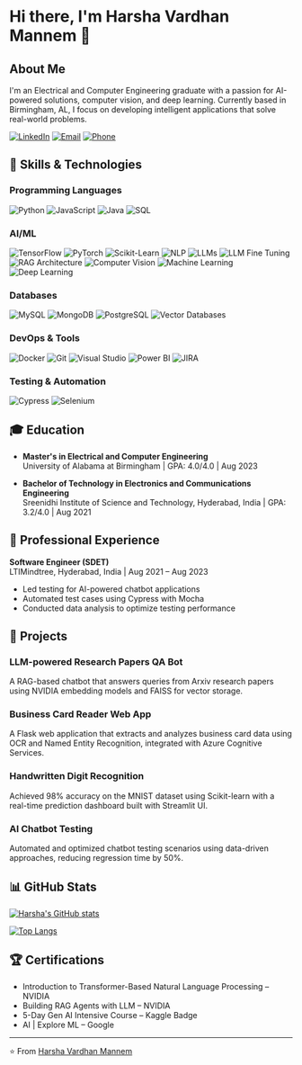 # Hi there, I'm Harsha Vardhan Mannem 👋

## About Me
I'm an Electrical and Computer Engineering graduate with a passion for AI-powered solutions, computer vision, and deep learning. Currently based in Birmingham, AL, I focus on developing intelligent applications that solve real-world problems.

[![LinkedIn](https://img.shields.io/badge/LinkedIn-0077B5?style=for-the-badge&logo=linkedin&logoColor=white)](https://www.linkedin.com/in/harsha-vardhan-mannem-71a61a1a6/)
[![Email](https://img.shields.io/badge/Email-D14836?style=for-the-badge&logo=gmail&logoColor=white)](harshavardhanmannem9347@gmail.com)
[![Phone](https://img.shields.io/badge/Phone-27AE60?style=for-the-badge&logo=phone&logoColor=white)](2059949871)

## 🚀 Skills & Technologies

### Programming Languages
![Python](https://img.shields.io/badge/Python-3776AB?style=for-the-badge&logo=python&logoColor=white)
![JavaScript](https://img.shields.io/badge/JavaScript-F7DF1E?style=for-the-badge&logo=javascript&logoColor=black)
![Java](https://img.shields.io/badge/Java-ED8B00?style=for-the-badge&logo=openjdk&logoColor=white)
![SQL](https://img.shields.io/badge/SQL-4479A1?style=for-the-badge&logo=mysql&logoColor=white)

### AI/ML
![TensorFlow](https://img.shields.io/badge/TensorFlow-FF6F00?style=for-the-badge&logo=tensorflow&logoColor=white)
![PyTorch](https://img.shields.io/badge/PyTorch-EE4C2C?style=for-the-badge&logo=pytorch&logoColor=white)
![Scikit-Learn](https://img.shields.io/badge/Scikit_Learn-F7931E?style=for-the-badge&logo=scikit-learn&logoColor=white)
![NLP](https://img.shields.io/badge/NLP-4285F4?style=for-the-badge&logo=nlp&logoColor=white)
![LLMs](https://img.shields.io/badge/LLMs-FF0000?style=for-the-badge&logo=openai&logoColor=white)
![LLM Fine Tuning](https://img.shields.io/badge/LLM_Fine_Tuning-000000?style=for-the-badge&logo=model&logoColor=white)
![RAG Architecture](https://img.shields.io/badge/RAG_Architecture-7952B3?style=for-the-badge&logo=rag&logoColor=white)
![Computer Vision](https://img.shields.io/badge/Computer_Vision-3DDC84?style=for-the-badge&logo=opencv&logoColor=white)
![Machine Learning](https://img.shields.io/badge/Machine_Learning-102230?style=for-the-badge&logo=machinelearning&logoColor=white)
![Deep Learning](https://img.shields.io/badge/Deep_Learning-5046E4?style=for-the-badge&logo=deeplearning&logoColor=white)

### Databases
![MySQL](https://img.shields.io/badge/MySQL-4479A1?style=for-the-badge&logo=mysql&logoColor=white)
![MongoDB](https://img.shields.io/badge/MongoDB-47A248?style=for-the-badge&logo=mongodb&logoColor=white)
![PostgreSQL](https://img.shields.io/badge/PostgreSQL-316192?style=for-the-badge&logo=postgresql&logoColor=white)
![Vector Databases](https://img.shields.io/badge/Vector_Databases-FF6B6B?style=for-the-badge&logo=vectordb&logoColor=white)

### DevOps & Tools
![Docker](https://img.shields.io/badge/Docker-2496ED?style=for-the-badge&logo=docker&logoColor=white)
![Git](https://img.shields.io/badge/Git-F05032?style=for-the-badge&logo=git&logoColor=white)
![Visual Studio](https://img.shields.io/badge/Visual_Studio-5C2D91?style=for-the-badge&logo=visual-studio&logoColor=white)
![Power BI](https://img.shields.io/badge/Power_BI-F2C811?style=for-the-badge&logo=power-bi&logoColor=black)
![JIRA](https://img.shields.io/badge/JIRA-0052CC?style=for-the-badge&logo=jira&logoColor=white)

### Testing & Automation
![Cypress](https://img.shields.io/badge/Cypress-17202C?style=for-the-badge&logo=cypress&logoColor=white)
![Selenium](https://img.shields.io/badge/Selenium-43B02A?style=for-the-badge&logo=selenium&logoColor=white)

## 🎓 Education
- **Master's in Electrical and Computer Engineering**  
  University of Alabama at Birmingham | GPA: 4.0/4.0 | Aug 2023

- **Bachelor of Technology in Electronics and Communications Engineering**  
  Sreenidhi Institute of Science and Technology, Hyderabad, India | GPA: 3.2/4.0 | Aug 2021

## 💼 Professional Experience
**Software Engineer (SDET)**  
LTIMindtree, Hyderabad, India | Aug 2021 – Aug 2023
- Led testing for AI-powered chatbot applications
- Automated test cases using Cypress with Mocha
- Conducted data analysis to optimize testing performance

## 🧠 Projects

### LLM-powered Research Papers QA Bot
A RAG-based chatbot that answers queries from Arxiv research papers using NVIDIA embedding models and FAISS for vector storage.

### Business Card Reader Web App
A Flask web application that extracts and analyzes business card data using OCR and Named Entity Recognition, integrated with Azure Cognitive Services.

### Handwritten Digit Recognition
Achieved 98% accuracy on the MNIST dataset using Scikit-learn with a real-time prediction dashboard built with Streamlit UI.

### AI Chatbot Testing
Automated and optimized chatbot testing scenarios using data-driven approaches, reducing regression time by 50%.

## 📊 GitHub Stats

[![Harsha's GitHub stats](https://github-readme-stats.vercel.app/api?username=HarshaVardhanMannem&show_icons=true&theme=radical)](https://github.com/anuraghazra/github-readme-stats)

[![Top Langs](https://github-readme-stats.vercel.app/api/top-langs/?username=HarshaVardhanMannem&layout=compact&theme=radical)](https://github.com/anuraghazra/github-readme-stats)

## 🏆 Certifications
- Introduction to Transformer-Based Natural Language Processing – NVIDIA
- Building RAG Agents with LLM – NVIDIA
- 5-Day Gen AI Intensive Course – Kaggle Badge
- AI | Explore ML – Google

---
⭐️ From [Harsha Vardhan Mannem](https://github.com/HarshaVardhanMannem)
